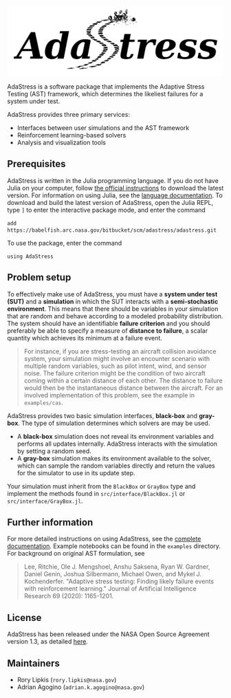 ![AdaStress](docs/logo.svg)

AdaStress is a software package that implements the Adaptive Stress Testing (AST) framework, which determines the likeliest failures for a system under test.

AdaStress provides three primary services:
- Interfaces between user simulations and the AST framework
- Reinforcement learning-based solvers
- Analysis and visualization tools

## Prerequisites

AdaStress is written in the Julia programming language. If you do not have Julia on your computer, follow [the official instructions](https://julialang.org/downloads/platform) to download the latest version. For information on using Julia, see the [language documentation](https://docs.julialang.org). To download and build the latest version of AdaStress, open the Julia REPL, type `]` to enter the interactive package mode, and enter the command
```
add https://babelfish.arc.nasa.gov/bitbucket/scm/adastress/adastress.git
```
To use the package, enter the command
```
using AdaStress
```

## Problem setup

To effectively make use of AdaStress, you must have a **system under test (SUT)** and a **simulation** in which the SUT interacts with a **semi-stochastic environment**. This means that there should be variables in your simulation that are random and behave according to a modeled probability distribution. The system should have an identifiable **failure criterion** and you should preferably be able to specify a measure of **distance to failure**, a scalar quantity which achieves its minimum at a failure event.

>For instance, if you are stress-testing an aircraft collision avoidance system, your simulation might involve an encounter scenario with multiple random variables, such as pilot intent, wind, and sensor noise. The failure criterion might be the condition of two aircraft coming within a certain distance of each other. The distance to failure would then be the instantaneous distance between the aircraft. For an involved implementation of this problem, see the example in `examples/cas`.

AdaStress provides two basic simulation interfaces, **black-box** and **gray-box**. The type of simulation determines which solvers are may be used.

- A **black-box** simulation does not reveal its environment variables and performs all updates internally. AdaStress interacts with the simulation by setting a random seed.
- A **gray-box** simulation makes its environment available to the solver, which can sample the random variables directly and return the values for the simulator to use in its update step. 

Your simulation must inherit from the `BlackBox` or `GrayBox` type and implement the methods found in `src/interface/BlackBox.jl` or `src/interface/GrayBox.jl`.

## Further information
For more detailed instructions on using AdaStress, see the [complete documentation](./docs/main.md). Example notebooks can be found in the `examples` directory. For background on original AST formulation, see
> Lee, Ritchie, Ole J. Mengshoel, Anshu Saksena, Ryan W. Gardner, Daniel Genin, Joshua Silbermann, Michael Owen, and Mykel J. Kochenderfer. "Adaptive stress testing: Finding likely failure events with reinforcement learning." Journal of Artificial Intelligence Research 69 (2020): 1165-1201.

## License
AdaStress has been released under the NASA Open Source Agreement version 1.3, as detailed [here](docs/LICENSE.pdf).

## Maintainers
- Rory Lipkis (`rory.lipkis@nasa.gov`)
- Adrian Agogino (`adrian.k.agogino@nasa.gov`)
